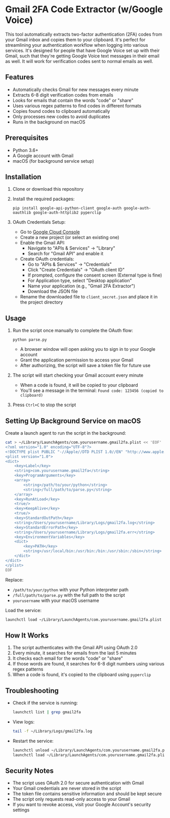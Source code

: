 # Gmail 2FA Code Extractor (w/Google Voice)

This tool automatically extracts two-factor authentication (2FA) codes from your Gmail inbox and copies them to your clipboard. It's perfect for streamlining your authentication workflow when logging into various services.
It's designed for people that have Google Voice set up with their Gmail, such that they're getting Google Voice text messages in their email as well. 
It will work for verification codes sent to normal emails as well. 

## Features

- Automatically checks Gmail for new messages every minute
- Extracts 6-8 digit verification codes from emails
- Looks for emails that contain the words "code" or "share"
- Uses various regex patterns to find codes in different formats
- Copies found codes to clipboard automatically
- Only processes new codes to avoid duplicates
- Runs in the background on macOS

## Prerequisites

- Python 3.6+
- A Google account with Gmail
- macOS (for background service setup)

## Installation

1. Clone or download this repository

2. Install the required packages:
   ```
   pip install google-api-python-client google-auth google-auth-oauthlib google-auth-httplib2 pyperclip
   ```

3. OAuth Credentials Setup:
   - Go to [Google Cloud Console](https://console.cloud.google.com/)
   - Create a new project (or select an existing one)
   - Enable the Gmail API:
     - Navigate to "APIs & Services" → "Library"
     - Search for "Gmail API" and enable it
   - Create OAuth credentials:
     - Go to "APIs & Services" → "Credentials"
     - Click "Create Credentials" → "OAuth client ID"
     - If prompted, configure the consent screen (External type is fine)
     - For Application type, select "Desktop application"
     - Name your application (e.g., "Gmail 2FA Extractor")
     - Download the JSON file
   - Rename the downloaded file to `client_secret.json` and place it in the project directory

## Usage

1. Run the script once manually to complete the OAuth flow:
   ```
   python parse.py
   ```
   - A browser window will open asking you to sign in to your Google account
   - Grant the application permission to access your Gmail
   - After authorizing, the script will save a token file for future use

2. The script will start checking your Gmail account every minute
   - When a code is found, it will be copied to your clipboard
   - You'll see a message in the terminal: `Found code: 123456 (copied to clipboard)`

3. Press `Ctrl+C` to stop the script

## Setting Up Background Service on macOS

Create a launch agent to run the script in the background:

```bash
cat > ~/Library/LaunchAgents/com.yourusername.gmail2fa.plist << 'EOF'
<?xml version="1.0" encoding="UTF-8"?>
<!DOCTYPE plist PUBLIC "-//Apple//DTD PLIST 1.0//EN" "http://www.apple.com/DTDs/PropertyList-1.0.dtd">
<plist version="1.0">
<dict>
    <key>Label</key>
    <string>com.yourusername.gmail2fa</string>
    <key>ProgramArguments</key>
    <array>
        <string>/path/to/your/python</string>
        <string>/full/path/to/parse.py</string>
    </array>
    <key>RunAtLoad</key>
    <true/>
    <key>KeepAlive</key>
    <true/>
    <key>StandardOutPath</key>
    <string>/Users/yourusername/Library/Logs/gmail2fa.log</string>
    <key>StandardErrorPath</key>
    <string>/Users/yourusername/Library/Logs/gmail2fa.err</string>
    <key>EnvironmentVariables</key>
    <dict>
        <key>PATH</key>
        <string>/usr/local/bin:/usr/bin:/bin:/usr/sbin:/sbin</string>
    </dict>
</dict>
</plist>
EOF
```

Replace:
- `/path/to/your/python` with your Python interpreter path
- `/full/path/to/parse.py` with the full path to the script
- `yourusername` with your macOS username

Load the service:

```bash
launchctl load ~/Library/LaunchAgents/com.yourusername.gmail2fa.plist
```

## How It Works

1. The script authenticates with the Gmail API using OAuth 2.0
2. Every minute, it searches for emails from the last 5 minutes
3. It checks each email for the words "code" or "share"
4. If those words are found, it searches for 6-8 digit numbers using various regex patterns
5. When a code is found, it's copied to the clipboard using `pyperclip`

## Troubleshooting

- Check if the service is running:
  ```bash
  launchctl list | grep gmail2fa
  ```

- View logs:
  ```bash
  tail -f ~/Library/Logs/gmail2fa.log
  ```

- Restart the service:
  ```bash
  launchctl unload ~/Library/LaunchAgents/com.yourusername.gmail2fa.plist
  launchctl load ~/Library/LaunchAgents/com.yourusername.gmail2fa.plist
  ```

## Security Notes

- The script uses OAuth 2.0 for secure authentication with Gmail
- Your Gmail credentials are never stored in the script
- The token file contains sensitive information and should be kept secure
- The script only requests read-only access to your Gmail
- If you want to revoke access, visit your Google Account's security settings 